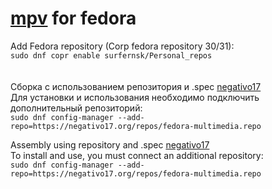 # [mpv](https://mpv.io/) for fedora
Add Fedora repository (Corp fedora repository 30/31):  
`sudo dnf copr enable surfernsk/Personal_repos`  
<br>
<br>
Сборка с использованием репозитория и .spec [negativo17](https://negativo17.org/)  
Для установки и использования необходимо подключить дополнительный репозиторий:  
`sudo dnf config-manager --add-repo=https://negativo17.org/repos/fedora-multimedia.repo`

Assembly using repository and .spec [negativo17](https://negativo17.org/)  
To install and use, you must connect an additional repository:  
`sudo dnf config-manager --add-repo=https://negativo17.org/repos/fedora-multimedia.repo`

